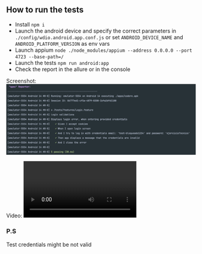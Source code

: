 ## How to run the tests
- Install `npm i`
- Launch the android device and specify the correct parameters in `./config/wdio.android.app.conf.js` or set `ANDROID_DEVICE_NAME` and `ANDROID_PLATFORM_VERSION` as env vars
- Launch appium `node ./node_modules/appium --address 0.0.0.0 --port 4723 --base-path=/`
- Launch the tests `npm run android:app`
- Check the report in the allure or in the console

Screenshot:
![Screenshot](./screenshots/screenshot1.png "Screenshot")

Video:
![Video](./screenshots/video.webm "Video")

### P.S
Test credentials might be not valid
